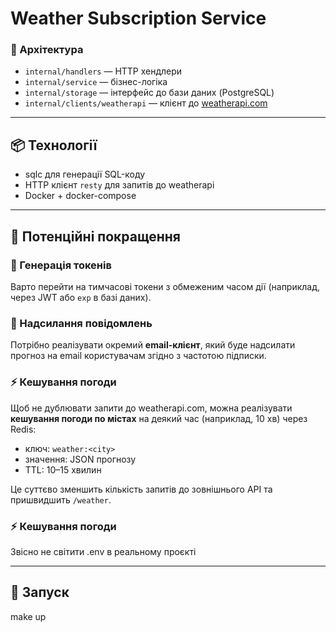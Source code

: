 # Weather Subscription Service

### 🧱 Архітектура

- `internal/handlers` — HTTP хендлери
- `internal/service` — бізнес-логіка
- `internal/storage` — інтерфейс до бази даних (PostgreSQL)
- `internal/clients/weatherapi` — клієнт до [weatherapi.com](https://www.weatherapi.com/)

---

## 📦 Технології

- sqlc для генерації SQL-коду
- HTTP клієнт `resty` для запитів до weatherapi
- Docker + docker-compose

---

## 🚀 Потенційні покращення

### 🔐 Генерація токенів

Варто перейти на тимчасові токени з обмеженим часом дії (наприклад, через JWT або `exp` в базі даних).

### 📩 Надсилання повідомлень

Потрібно реалізувати окремий **email-клієнт**, який буде надсилати прогноз на email користувачам згідно з частотою підписки.

### ⚡️ Кешування погоди

Щоб не дублювати запити до weatherapi.com, можна реалізувати **кешування погоди по містах** на деякий час (наприклад, 10 хв) через Redis:

- ключ: `weather:<city>`
- значення: JSON прогнозу
- TTL: 10–15 хвилин

Це суттєво зменшить кількість запитів до зовнішнього API та пришвидшить `/weather`.

### ⚡️ Кешування погоди

Звісно не світити .env в реальному проєкті 

---

## 🧪 Запуск
make up